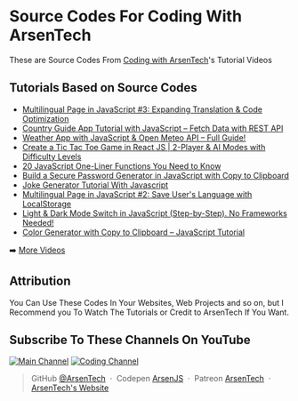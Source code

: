 # Source Codes For Coding With ArsenTech
These are Source Codes From [Coding with ArsenTech](https://www.youtube.com/channel/UCl52C6cFR1McvN1fAdsxdkA)'s Tutorial Videos

## Tutorials Based on Source Codes
<!-- YOUTUBE:START -->
- [Multilingual Page in JavaScript #3: Expanding Translation &amp; Code Optimization](https://www.youtube.com/watch?v=wprvcHzQJlw)
- [Country Guide App Tutorial with JavaScript – Fetch Data with REST API](https://www.youtube.com/watch?v=T7fRxPXLFn0)
- [Weather App with JavaScript &amp; Open Meteo API – Full Guide!](https://www.youtube.com/watch?v=HS7GfTuJgA8)
- [Create a Tic Tac Toe Game in React JS | 2-Player &amp; AI Modes with Difficulty Levels](https://www.youtube.com/watch?v=i8GCZIjYvys)
- [20 JavaScript One-Liner Functions You Need to Know](https://www.youtube.com/watch?v=c-HgptUzl8o)
- [Build a Secure Password Generator in JavaScript with Copy to Clipboard](https://www.youtube.com/watch?v=a0lEPik55SM)
- [Joke Generator Tutorial With Javascript](https://www.youtube.com/watch?v=uVZcbE8kcQc)
- [Multilingual Page in JavaScript #2: Save User&#39;s Language with LocalStorage](https://www.youtube.com/watch?v=y8yAP7hPB-w)
- [Light &amp; Dark Mode Switch in JavaScript &lpar;Step-by-Step&rpar;. No Frameworks Needed!](https://www.youtube.com/watch?v=2U_z98Ln3kg)
- [Color Generator with Copy to Clipboard – JavaScript Tutorial](https://www.youtube.com/watch?v=UCWdAUYM474)
<!-- YOUTUBE:END -->

➡️ [More Videos](https://www.youtube.com/channel/UCl52C6cFR1McvN1fAdsxdkA)

## Attribution
You Can Use These Codes In Your Websites, Web Projects and so on, but I Recommend you To Watch The Tutorials or Credit to ArsenTech If You Want.

## Subscribe To These Channels On YouTube
[![Main Channel](https://img.shields.io/badge/ArsenTech%20-222222.svg?&style=for-the-badge&logo=YouTube&logoColor=%23FF0000)](https://www.youtube.com/channel/UCrtH0g6NE8tW5VIEgDySYtg)
[![Coding Channel](https://img.shields.io/badge/Coding%20With%20ArsenTech-222222.svg?&style=for-the-badge&logo=YouTube&logoColor=%23FF0000)](https://www.youtube.com/channel/UCl52C6cFR1McvN1fAdsxdkA)

> GitHub [@ArsenTech](https://github.com/ArsenTech) &nbsp;&middot;&nbsp;
> Codepen [ArsenJS](https://codepen.io/ArsenJS) &nbsp;&middot;&nbsp;
> Patreon [ArsenTech](https://www.patreon.com/ArsenTech) &nbsp;&middot;&nbsp;
> [ArsenTech's Website](https://arsentech.github.io)